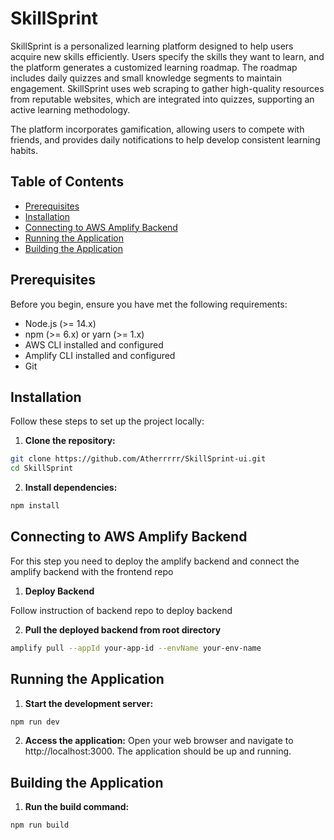# SkillSprint

SkillSprint is a personalized learning platform designed to help users acquire new skills efficiently. Users specify the skills they want to learn, and the platform generates a customized learning roadmap. The roadmap includes daily quizzes and small knowledge segments to maintain engagement. SkillSprint uses web scraping to gather high-quality resources from reputable websites, which are integrated into quizzes, supporting an active learning methodology.

The platform incorporates gamification, allowing users to compete with friends, and provides daily notifications to help develop consistent learning habits.

## Table of Contents

- [Prerequisites](#prerequisites)
- [Installation](#installation)
- [Connecting to AWS Amplify Backend](#connecting-to-aws-amplify-backend)
- [Running the Application](#running-the-application)
- [Building the Application](#building-the-application)

## Prerequisites

Before you begin, ensure you have met the following requirements:

- Node.js (>= 14.x)
- npm (>= 6.x) or yarn (>= 1.x)
- AWS CLI installed and configured
- Amplify CLI installed and configured
- Git

## Installation

Follow these steps to set up the project locally:

1. **Clone the repository:**

```bash
git clone https://github.com/Atherrrrr/SkillSprint-ui.git
cd SkillSprint
```

2. **Install dependencies:**

```bash
npm install
```

## Connecting to AWS Amplify Backend

For this step you need to deploy the amplify backend and connect the amplify backend with the frontend repo

1. **Deploy Backend**

Follow instruction of backend repo to deploy backend

2. **Pull the deployed backend from root directory**

```bash
amplify pull --appId your-app-id --envName your-env-name
```

## Running the Application

1. **Start the development server:**

```bash
npm run dev
```

2. **Access the application:**
   Open your web browser and navigate to http://localhost:3000. The application should be up and running.

## Building the Application

1. **Run the build command:**

```bash
npm run build
```

